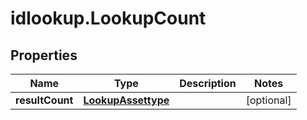 # idlookup.LookupCount

## Properties

Name | Type | Description | Notes
------------ | ------------- | ------------- | -------------
**resultCount** | [**LookupAssettype**](LookupAssettype.md) |  | [optional] 


